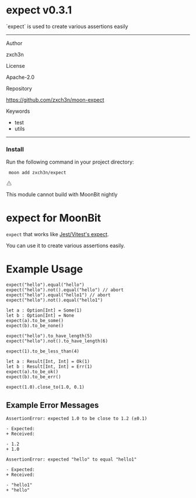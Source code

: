 
<div id="mod-info">
    <h1 id="mod-title"> expect <span id="mod-version">v0.3.1</span></h1>
    &#x60;expect&#x60; is used to create various assertions easily
    <hr/>
    <div id="mod-meta-data">
        <div>
            <p>Author</p>
            <p>zxch3n</p>
        </div>
        <div>
            <p>License</p>
            <p>Apache-2.0</p>
        </div>
        <div>
            <p>Repository</p>
            <p><a href="https://github.com/zxch3n/moon-expect">https://github.com/zxch3n/moon-expect</a></p>
        </div>
        <div>
            <p>Keywords</p>
            <ul id="mod-keywords">
                <li>test</li>
                <li>utils</li>
            </ul>
        </div>
    </div>
    <hr/>
    <div id="mod-install-info">
        <h3>Install</h3>
        <p>Run the following command in your project directory: </p>
        <pre><code> moon add zxch3n/expect </code></pre>
    <div id="build-error"> 
      <svg t="1727332159497" class="icon" viewBox="0 0 1024 1024" version="1.1" xmlns="http://www.w3.org/2000/svg" p-id="5301" width="16" height="16"><path d="M545.718857 130.608762c11.337143 6.265905 20.699429 15.555048 26.989714 26.819048l345.014858 617.667047a68.87619 68.87619 0 0 1-26.989715 93.915429c-10.313143 5.705143-21.942857 8.704-33.718857 8.704H166.985143A69.266286 69.266286 0 0 1 97.52381 808.643048c0-11.751619 2.998857-23.28381 8.752761-33.548191l344.990477-617.642667a69.656381 69.656381 0 0 1 94.451809-26.819047zM512 191.000381L166.985143 808.643048H856.990476L512 191.000381zM546.718476 670.47619v69.071239h-69.461333V670.47619h69.485714z m0-298.374095v252.318476h-69.461333V372.102095h69.485714z" p-id="5302" fill="#707070"></path></svg>
      <div>
        <p id="build-error-title">This module cannot build with MoonBit nightly</p>
      </div>
    </div>
    </div>
</div>



# expect for MoonBit

`expect` that works like [Jest/Vitest's expect](https://jestjs.io/docs/expect).

You can use it to create various assertions easily.

# Example Usage

```
expect("hello").equal("hello")
expect("hello").not().equal("hello") // abort
expect("hello").equal("hello1") // abort
expect("hello").not().equal("hello1") 

let a : Option[Int] = Some(1)
let b : Option[Int] = None
expect(a).to_be_some() 
expect(b).to_be_none() 

expect("hello").to_have_length(5)
expect("hello").not().to_have_length(6)

expect(1).to_be_less_than(4)

let a : Result[Int, Int] = Ok(1)
let b : Result[Int, Int] = Err(1)
expect(a).to_be_ok()
expect(b).to_be_err()

expect(1.0).close_to(1.0, 0.1)
```

## Example Error Messages

```
AssertionError: expected 1.0 to be close to 1.2 (±0.1)

- Expected: 
+ Received: 

- 1.2
+ 1.0
```

```
AssertionError: expected "hello" to equal "hello1"

- Expected: 
+ Received: 

- "hello1"
+ "hello"
```
